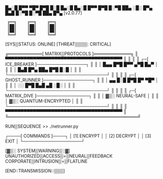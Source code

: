 █▄░█ █▀▀ ▀█▀ █▀█ █░█ █▄░█ █▄░█ █▀▀ █▀█ █░▀█ ██▄ ░█░ █▀▄ █▄█ █░▀█ █░▀█ ██▄ █▀▄  [v2.0.77]

     ╔══╗     ╔══╗     ╔══╗ 
     ║██║     ║██║     ║██║
     ║██║     ║██║     ║██║
     ╚══╝     ╚══╝     ╚══╝

[SYS▒STATUS: ONLINE] [THREAT▒▒▒▒: CRITICAL]

╔═══════════[ MATRIX▒PROTOCOLS ]════════════╗
║ ▀▀▀▀▀▀▀▀▀▀▀▀▀▀▀▀▀▀▀▀▀▀▀▀▀▀▀▀▀▀▀▀▀▀▀▀▀▀ ║
║                                          ║
║    ┌─[ ICE_BREAKER ]────────────────┐   ║
║    │  █▄▄ █▀█ █▀▀ ▄▀█ █▄▀          │   ║
║    │  █▄█ █▀▄ ██▄ █▀█ █░█          │   ║
║    └────────────────────────────────┘   ║
║                                          ║
║    ┌─[ GHOST_RUNNER ]────────────────┐  ║
║    │ ▄▄ █░█ █▀█ █▀ ▀█▀              │  ║
║    │ ░░ █▀█ █▄█ ▄█ ░█░              │  ║
║    └────────────────────────────────┘   ║
║                                          ║
║    ┌─[ MATRIX_DIVE ]─────────────────┐  ║
║    │ ▓▒░ NEURAL-SAFE                 │  ║
║    │ ▓▒░ QUANTUM-ENCRYPTED           │  ║
║    └────────────────────────────────┘   ║
║                                          ║
║ ▀▀▀▀▀▀▀▀▀▀▀▀▀▀▀▀▀▀▀▀▀▀▀▀▀▀▀▀▀▀▀▀▀▀▀▀▀▀ ║
╚══════════════════════════════════════════╝

RUN▒SEQUENCE >> ./netrunner.py

┌────[ COMMANDS ]────┐
│ [1] ENCRYPT       │
│ [2] DECRYPT       │
│ [3] EXIT          │
└───────────────────┘

[▓▒░ SYSTEM▒WARNING▒░▓]
UNAUTHORIZED▒ACCESS▒=▒NEURAL▒FEEDBACK
CORPORATE▒INTRUSION▒=▒FLATLINE

[END::TRANSMISSION::▒▒▒]
